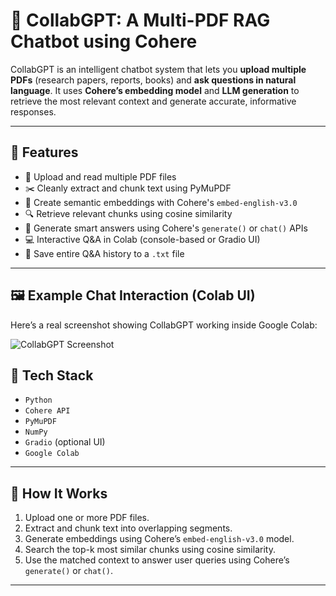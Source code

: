 # 🤖 CollabGPT: A Multi-PDF RAG Chatbot using Cohere

CollabGPT is an intelligent chatbot system that lets you **upload multiple PDFs** (research papers, reports, books) and **ask questions in natural language**. It uses **Cohere’s embedding model** and **LLM generation** to retrieve the most relevant context and generate accurate, informative responses.

---

## 🚀 Features

- 📄 Upload and read multiple PDF files
- ✂️ Cleanly extract and chunk text using PyMuPDF
- 🧠 Create semantic embeddings with Cohere's `embed-english-v3.0`
- 🔍 Retrieve relevant chunks using cosine similarity
- 💬 Generate smart answers using Cohere's `generate()` or `chat()` APIs
- 💻 Interactive Q&A in Colab (console-based or Gradio UI)
- 📝 Save entire Q&A history to a `.txt` file

---
## 🖼️ Example Chat Interaction (Colab UI)

Here’s a real screenshot showing CollabGPT working inside Google Colab:

![CollabGPT Screenshot](Screenshot(12).PNG)


## 🧪 Tech Stack

- `Python`
- `Cohere API`
- `PyMuPDF`
- `NumPy`
- `Gradio` (optional UI)
- `Google Colab`

---

## 🔧 How It Works

1. Upload one or more PDF files.
2. Extract and chunk text into overlapping segments.
3. Generate embeddings using Cohere’s `embed-english-v3.0` model.
4. Search the top-k most similar chunks using cosine similarity.
5. Use the matched context to answer user queries using Cohere’s `generate()` or `chat()`.

---

